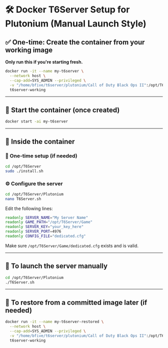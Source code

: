 # 🛠️ Docker T6Server Setup for Plutonium (Manual Launch Style)

## ✅ One-time: Create the container from your working image
**Only run this if you're starting fresh.**

```bash
docker run -it --name my-t6server \
  --network host \
  --cap-add=SYS_ADMIN --privileged \
  -v "/home/bfive/t6server/plutonium/Call of Duty Black Ops II":/opt/T6Server/Game \
  t6server-working
```

---

## 🔄 Start the container (once created)

```bash
docker start -ai my-t6server
```

---

## 🧭 Inside the container

### 🧱 One-time setup (if needed)

```bash
cd /opt/T6Server
sudo ./install.sh
```

### ⚙️ Configure the server

```bash
cd /opt/T6Server/Plutonium
nano T6Server.sh
```

Edit the following lines:

```bash
readonly SERVER_NAME="My Server Name"
readonly GAME_PATH="/opt/T6Server/Game"
readonly SERVER_KEY="your_key_here"
readonly SERVER_PORT=4976
readonly CONFIG_FILE="dedicated.cfg"
```

Make sure `/opt/T6Server/Game/dedicated.cfg` exists and is valid.

---

## 🚀 To launch the server manually

```bash
cd /opt/T6Server/Plutonium
./T6Server.sh
```

---

## 💾 To restore from a committed image later (if needed)

```bash
docker run -it --name my-t6server-restored \
  --network host \
  --cap-add=SYS_ADMIN --privileged \
  -v "/home/bfive/t6server/plutonium/Call of Duty Black Ops II":/opt/T6Server/Game \
  t6server-working
